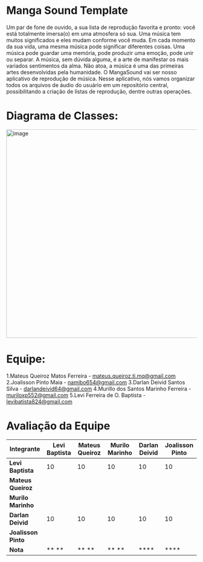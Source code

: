 # Manga Sound Template

Um par de fone de ouvido, a sua lista de reprodução favorita e pronto: você está totalmente imersa(o) em uma atmosfera só sua. Uma música tem muitos significados e eles mudam conforme você muda. Em cada momento da sua vida, uma mesma música pode significar diferentes coisas. Uma música pode guardar uma memória, pode produzir uma emoção, pode unir ou separar. A música, sem dúvida alguma, é a arte de manifestar os mais variados sentimentos da alma. Não atoa, a música é uma das primeiras artes desenvolvidas pela humanidade. O MangaSound vai ser nosso aplicativo de reprodução de música. Nesse aplicativo, nós vamos organizar todos os arquivos de áudio do usuário em um repositório central, possibilitando a criação de listas de reprodução, dentre outras operações. 

# Diagrama de Classes: 

<img width="552" alt="image" src="https://github.com/user-attachments/assets/9873181b-511f-42d9-8cf5-5d5966515634" />


# Equipe: <Javengers age of nullpointerexception>
1.Mateus Queiroz Matos Ferreira - mateus.queiroz.ti.mq@gmail.com
2.Joalisson Pinto Maia - namibo654@gmail.com
3.Darlan Deivid Santos Silva - darlandeivid64@gmail.com
4.Murillo dos Santos Marinho Ferreira - muriloxp552@gmail.com
5.Levi Ferreira de O. Baptista - levibatista824@gmail.com


# Avaliação da Equipe 
| Integrante         | Levi Baptista | Mateus Queiroz | Murilo Marinho | Darlan Deivid | Joalisson Pinto |
|--------------------|---------------|----------------|----------------|----------------|----------------|
| **Levi Baptista**  |      10       |       10       |       10       |        10      |      10        |
| **Mateus Queiroz** |               |                |                |                |                |
| **Murilo Marinho** |               |                |                |                |                |
| **Darlan Deivid**  |     10        |     10         |      10        |       10       |       10       |
| **Joalisson Pinto**|               |                |                |                |                |
| **Nota**           | **  **        | **  **         | ** **          | ****           | ****           |

